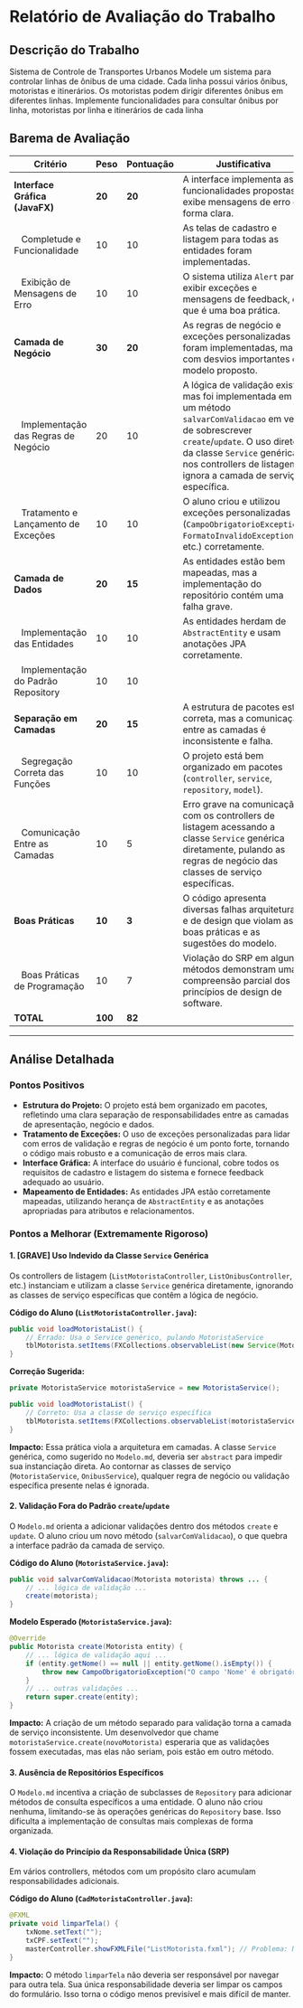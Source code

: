 # Relatório de Avaliação do Trabalho

## Descrição do Trabalho
Sistema de Controle de Transportes Urbanos
Modele um sistema para controlar linhas de ônibus de uma cidade. Cada linha possui vários ônibus, motoristas e itinerários. Os motoristas podem dirigir diferentes ônibus em diferentes linhas. Implemente funcionalidades para consultar ônibus por linha, motoristas por linha e itinerários de cada linha


## Barema de Avaliação

| Critério | Peso | Pontuação | Justificativa |
| --- | --- | --- | --- |
| **Interface Gráfica (JavaFX)** | **20** | **20** | A interface implementa as funcionalidades propostas e exibe mensagens de erro de forma clara. |
| &nbsp;&nbsp;&nbsp;Completude e Funcionalidade | 10 | 10 | As telas de cadastro e listagem para todas as entidades foram implementadas. |
| &nbsp;&nbsp;&nbsp;Exibição de Mensagens de Erro | 10 | 10 | O sistema utiliza `Alert` para exibir exceções e mensagens de feedback, o que é uma boa prática. |
| **Camada de Negócio** | **30** | **20** | As regras de negócio e exceções personalizadas foram implementadas, mas com desvios importantes do modelo proposto. |
| &nbsp;&nbsp;&nbsp;Implementação das Regras de Negócio | 20 | 10 | A lógica de validação existe, mas foi implementada em um método `salvarComValidacao` em vez de sobrescrever `create`/`update`. O uso direto da classe `Service` genérica nos controllers de listagem ignora a camada de serviço específica. |
| &nbsp;&nbsp;&nbsp;Tratamento e Lançamento de Exceções | 10 | 10 | O aluno criou e utilizou exceções personalizadas (`CampoObrigatorioException`, `FormatoInvalidoException`, etc.) corretamente. |
| **Camada de Dados** | **20** | **15** | As entidades estão bem mapeadas, mas a implementação do repositório contém uma falha grave. |
| &nbsp;&nbsp;&nbsp;Implementação das Entidades | 10 | 10 | As entidades herdam de `AbstractEntity` e usam anotações JPA corretamente. |
| &nbsp;&nbsp;&nbsp;Implementação do Padrão Repository | 10 | 10 |  |
| **Separação em Camadas** | **20** | **15** | A estrutura de pacotes está correta, mas a comunicação entre as camadas é inconsistente e falha. |
| &nbsp;&nbsp;&nbsp;Segregação Correta das Funções | 10 | 10 | O projeto está bem organizado em pacotes (`controller`, `service`, `repository`, `model`). |
| &nbsp;&nbsp;&nbsp;Comunicação Entre as Camadas | 10 | 5 | Erro grave na comunicação, com os controllers de listagem acessando a classe `Service` genérica diretamente, pulando as regras de negócio das classes de serviço específicas. |
| **Boas Práticas** | **10** | **3** | O código apresenta diversas falhas arquiteturais e de design que violam as boas práticas e as sugestões do modelo. |
| &nbsp;&nbsp;&nbsp;Boas Práticas de Programação | 10 | 7 | Violação do SRP em alguns métodos demonstram uma compreensão parcial dos princípios de design de software. |
| **TOTAL** | **100** | **82** | |

---

## Análise Detalhada

### Pontos Positivos
- **Estrutura do Projeto:** O projeto está bem organizado em pacotes, refletindo uma clara separação de responsabilidades entre as camadas de apresentação, negócio e dados.
- **Tratamento de Exceções:** O uso de exceções personalizadas para lidar com erros de validação e regras de negócio é um ponto forte, tornando o código mais robusto e a comunicação de erros mais clara.
- **Interface Gráfica:** A interface do usuário é funcional, cobre todos os requisitos de cadastro e listagem do sistema e fornece feedback adequado ao usuário.
- **Mapeamento de Entidades:** As entidades JPA estão corretamente mapeadas, utilizando herança de `AbstractEntity` e as anotações apropriadas para atributos e relacionamentos.

### Pontos a Melhorar (Extremamente Rigoroso)

#### 1. [GRAVE] Uso Indevido da Classe `Service` Genérica
Os controllers de listagem (`ListMotoristaController`, `ListOnibusController`, etc.) instanciam e utilizam a classe `Service` genérica diretamente, ignorando as classes de serviço específicas que contêm a lógica de negócio.

**Código do Aluno (`ListMotoristaController.java`):**
```java
public void loadMotoristaList() {
    // Errado: Usa o Service genérico, pulando MotoristaService
    tblMotorista.setItems(FXCollections.observableList(new Service(Motorista.class).findAll()));
}
```
**Correção Sugerida:**
```java
private MotoristaService motoristaService = new MotoristaService();

public void loadMotoristaList() {
    // Correto: Usa a classe de serviço específica
    tblMotorista.setItems(FXCollections.observableList(motoristaService.findAll()));
}
```
**Impacto:** Essa prática viola a arquitetura em camadas. A classe `Service` genérica, como sugerido no `Modelo.md`, deveria ser `abstract` para impedir sua instanciação direta. Ao contornar as classes de serviço (`MotoristaService`, `OnibusService`), qualquer regra de negócio ou validação específica presente nelas é ignorada.

#### 2. Validação Fora do Padrão `create`/`update`
O `Modelo.md` orienta a adicionar validações dentro dos métodos `create` e `update`. O aluno criou um novo método (`salvarComValidacao`), o que quebra a interface padrão da camada de serviço.

**Código do Aluno (`MotoristaService.java`):**
```java
public void salvarComValidacao(Motorista motorista) throws ... {
    // ... lógica de validação ...
    create(motorista);
}
```
**Modelo Esperado (`MotoristaService.java`):**
```java
@Override
public Motorista create(Motorista entity) {
    // ... lógica de validação aqui ...
    if (entity.getNome() == null || entity.getNome().isEmpty()) {
        throw new CampoObrigatorioException("O campo 'Nome' é obrigatório.");
    }
    // ... outras validações ...
    return super.create(entity);
}
```
**Impacto:** A criação de um método separado para validação torna a camada de serviço inconsistente. Um desenvolvedor que chame `motoristaService.create(novoMotorista)` esperaria que as validações fossem executadas, mas elas não seriam, pois estão em outro método.

#### 3. Ausência de Repositórios Específicos
O `Modelo.md` incentiva a criação de subclasses de `Repository` para adicionar métodos de consulta específicos a uma entidade. O aluno não criou nenhuma, limitando-se às operações genéricas do `Repository` base. Isso dificulta a implementação de consultas mais complexas de forma organizada.

#### 4. Violação do Princípio da Responsabilidade Única (SRP)
Em vários controllers, métodos com um propósito claro acumulam responsabilidades adicionais.

**Código do Aluno (`CadMotoristaController.java`):**
```java
@FXML
private void limparTela() {
    txNome.setText("");
    txCPF.setText("");
    masterController.showFXMLFile("ListMotorista.fxml"); // Problema: Navegação em um método de "limpar"
}
```
**Impacto:** O método `limparTela` não deveria ser responsável por navegar para outra tela. Sua única responsabilidade deveria ser limpar os campos do formulário. Isso torna o código menos previsível e mais difícil de manter.
